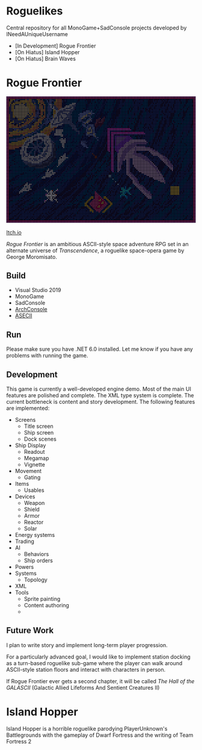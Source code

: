 # Roguelikes
Central repository for all MonoGame+SadConsole projects developed by INeedAUniqueUsername
- [In Development] Rogue Frontier
- [On Hiatus] Island Hopper
- [On Hiatus] Brain Waves
# Rogue Frontier
![Cover](RogueFrontier/RogueFrontierContent/sprites/PosterNoText.asc.png)

[Itch.io](https://ineedauniqueusername.itch.io/rogue-frontier)

_Rogue Frontier_ is an ambitious ASCII-style space adventure RPG set in an alternate universe of *Transcendence*, a roguelike space-opera game by George Moromisato.

## Build
- Visual Studio 2019
- MonoGame
- SadConsole
- [ArchConsole](https://github.com/INeedAUniqueUsername/ArchConsole)
- [ASECII](https://github.com/INeedAUniqueUsername/ASECII)

## Run
Please make sure you have .NET 6.0 installed. Let me know if you have any problems with running the game.

## Development
This game is currently a well-developed engine demo. Most of the main UI features are polished and complete. The XML type system is complete. The current bottleneck is content and story development. The following features are implemented:
- Screens
  - Title screen
  - Ship screen
  - Dock scenes
- Ship Display
  - Readout
  - Megamap
  - Vignette
- Movement
  - Gating
- Items
  - Usables
- Devices
  - Weapon
  - Shield
  - Armor
  - Reactor
  - Solar
- Energy systems
- Trading
- AI
  - Behaviors
  - Ship orders
- Powers
- Systems
  - Topology
- XML
- Tools
  - Sprite painting
  - Content authoring
  - 
## Future Work
I plan to write story and implement long-term player progression.

For a particularly advanced goal, I would like to implement station docking as a turn-based roguelike sub-game where the player can walk around ASCII-style station floors and interact with characters in person.

If Rogue Frontier ever gets a second chapter, it will be called *The Hall of the GALASCII* (Galactic Allied Lifeforms And Sentient Creatures II)

# Island Hopper
Island Hopper is a horrible roguelike parodying PlayerUnknown's Battlegrounds with the gameplay of Dwarf Fortress and the writing of Team Fortress 2
